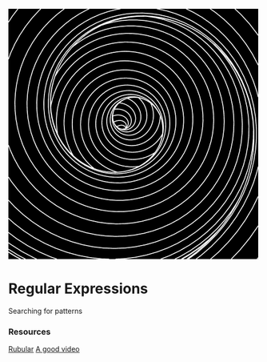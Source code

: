 ![](assets/images/regex.gif)

# Regular Expressions
Searching for patterns

### Resources
[Rubular](http://rubular.com/)
[A good video](https://youtu.be/EkluES9Rvak)